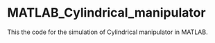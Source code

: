 # MATLAB_Cylindrical_manipulator
 This the code for the simulation of Cylindrical manipulator in MATLAB.
